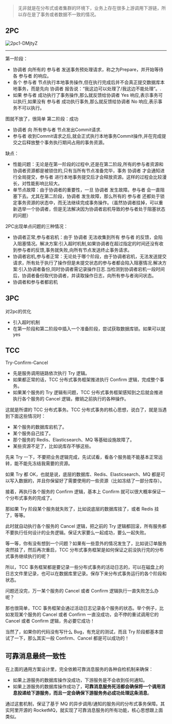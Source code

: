

> 无非就是在分布式或者集群的环境下，业务上存在很多上游调用下游链，所以存在是了事务或者数据不一致的情况。

## 2PC
![2pc1-DMjtyZ](https://gitee.com/dreamcater/blog-img/raw/master/uPic/2pc1-DMjtyZ.jpg)

---
第一阶段：
- 协调者 向所有的 参与者 发送事务预处理请求，称之为Prepare，并开始等待各 参与者 的响应。
- 各个 参与者 节点执行本地事务操作,但在执行完成后并不会真正提交数据库本地事务，而是先向 协调者 报告说：“我这边可以处理了/我这边不能处理”。.
- 如果 参与者 成功执行了事务操作,那么就反馈给协调者 Yes 响应,表示事务可以执行,如果没有 参与者 成功执行事务,那么就反馈给协调者 No 响应,表示事务不可以执行。

图就不放了，很简单
第二阶段：成功
-  协调者 向 所有参与者 节点发出Commit请求.
-  参与者 收到Commit请求之后,就会正式执行本地事务Commit操作,并在完成提交之后释放整个事务执行期间占用的事务资源。

缺点：
- 性能问题：无论是在第一阶段的过程中,还是在第二阶段,所有的参与者资源和协调者资源都是被锁住的,只有当所有节点准备完毕，事务 协调者 才会通知进行全局提交，参与者 进行本地事务提交后才会释放资源。这样的过程会比较漫长，对性能影响比较大。
- 单节点故障：由于协调者的重要性，一旦 协调者 发生故障。参与者 会一直阻塞下去。尤其在第二阶段，协调者 发生故障，那么所有的 参与者 还都处于锁定事务资源的状态中，而无法继续完成事务操作。（虽然协调者挂掉，可以重新选举一个协调者，但是无法解决因为协调者宕机导致的参与者处于阻塞状态的问题）

2PC出现单点问题的三种情况：
- 协调者正常,参与者宕机：由于 协调者 无法收集到所有 参与者 的反馈，会陷入阻塞情况。解决方案:引入超时机制,如果协调者在超过指定的时间还没有收到参与者的反馈,事务就失败,向所有节点发送终止事务请求。
- 协调者宕机,参与者正常：无论处于哪个阶段，由于协调者宕机，无法发送提交请求，所有处于执行了操作但是未提交状态的参与者都会陷入阻塞情况.解决方案:引入协调者备份,同时协调者需记录操作日志.当检测到协调者宕机一段时间后，协调者备份取代协调者，并读取操作日志，向所有参与者询问状态。
- 协调者和参与者都宕机


## 3PC
对2pc的优化

- 引入超时机制
- 在第一阶段和第二阶段中插入一个准备阶段，尝试获取数据库锁。如果可以就yes

## TCC
Try-Confirm-Cancel
- 先是服务调用链路依次执行 Try 逻辑。
- 如果都正常的话，TCC 分布式事务框架推进执行 Confirm 逻辑，完成整个事务。
- 如果某个服务的 Try 逻辑有问题，TCC 分布式事务框架感知到之后就会推进执行各个服务的 Cancel 逻辑，撤销之前执行的各种操作。

这就是所谓的 TCC 分布式事务。TCC 分布式事务的核心思想，说白了，就是当遇到下面这些情况时：
- 某个服务的数据库宕机了。
- 某个服务自己挂了。
- 那个服务的 Redis、Elasticsearch、MQ 等基础设施故障了。
- 某些资源不足了，比如说库存不够这些。


先来 Try 一下，不要把业务逻辑完成，先试试看，看各个服务能不能基本正常运转，能不能先冻结我需要的资源。

如果 Try 都 OK，也就是说，底层的数据库、Redis、Elasticsearch、MQ 都是可以写入数据的，并且你保留好了需要使用的一些资源（比如冻结了一部分库存）。

接着，再执行各个服务的 Confirm 逻辑，基本上 Confirm 就可以很大概率保证一个分布式事务的完成了。

那如果 Try 阶段某个服务就失败了，比如说底层的数据库挂了，或者 Redis 挂了，等等。

此时就自动执行各个服务的 Cancel 逻辑，把之前的 Try 逻辑都回滚，所有服务都不要执行任何设计的业务逻辑。保证大家要么一起成功，要么一起失败。

等一等，你有没有想到一个问题？如果有一些意外的情况发生了，比如说订单服务突然挂了，然后再次重启，TCC 分布式事务框架是如何保证之前没执行完的分布式事务继续执行的呢？

所以，TCC 事务框架都是要记录一些分布式事务的活动日志的，可以在磁盘上的日志文件里记录，也可以在数据库里记录。保存下来分布式事务运行的各个阶段和状态。

问题还没完，万一某个服务的 Cancel 或者 Confirm 逻辑执行一直失败怎么办呢？

那也很简单，TCC 事务框架会通过活动日志记录各个服务的状态。举个例子，比如发现某个服务的 Cancel 或者 Confirm 一直没成功，会不停的重试调用它的 Cancel 或者 Confirm 逻辑，务必要它成功！

当然了，如果你的代码没有写什么 Bug，有充足的测试，而且 Try 阶段都基本尝试了一下，那么其实一般 Confirm、Cancel 都是可以成功的！

## 可靠消息最终一致性
在上面的通用方案设计里，完全依赖可靠消息服务的各种自检机制来确保：

- 如果上游服务的数据库操作没成功，下游服务是不会收到任何通知。
- 如果上游服务的数据库操作成功了，**可靠消息服务死活都会确保将一个调用消息投递给下游服务，而且一定会确保下游服务务必成功处理这条消息**。

通过这套机制，保证了基于 MQ 的异步调用/通知的服务间的分布式事务保障。其实阿里开源的 RocketMQ，就实现了可靠消息服务的所有功能，核心思想跟上面类似。